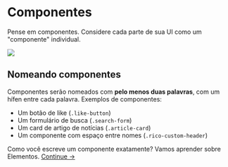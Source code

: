 Componentes
==========

Pense em componentes. Considere cada parte de sua UI como um "componente" individual.

![](images/component-example.png)

## Nomeando componentes
Componentes serão nomeados com **pelo menos duas palavras**, com um hífen entre cada palavra. Exemplos de componentes:

  * Um botão de like (`.like-button`)
  * Um formulário de busca (`.search-form`)
  * Um card de artigo de notícias (`.article-card`)
  * Um componente com espaço entre nomes (`.rico-custom-header`)

Como você escreve um componente exatamente? Vamos aprender sobre Elementos.
[Continue →](elements.md)
<!-- {p:.pull-box} -->
